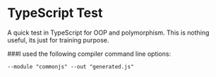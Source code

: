 # TypeScript Test
A quick test in TypeScript for OOP and polymorphism. This is nothing useful, its just for training purpose.

###I used the following compiler command line options:
```
--module "commonjs" --out "generated.js"
```

